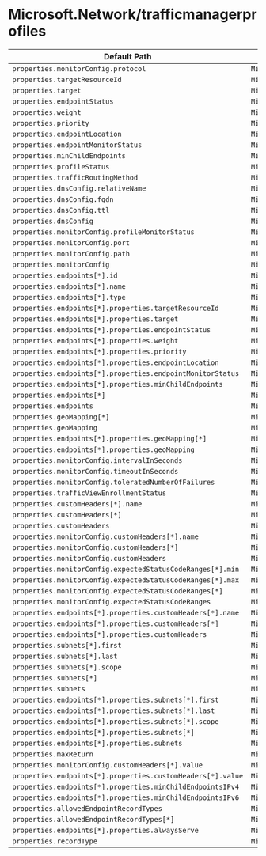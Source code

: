 # Microsoft.Network/trafficmanagerprofiles

| Default Path | Alias |
|---|---|
| `properties.monitorConfig.protocol` | `Microsoft.Network/trafficmanagerprofiles/monitorConfig.protocol` |
| `properties.targetResourceId` | `Microsoft.Network/trafficmanagerprofiles/targetResourceId` |
| `properties.target` | `Microsoft.Network/trafficmanagerprofiles/target` |
| `properties.endpointStatus` | `Microsoft.Network/trafficmanagerprofiles/endpointStatus` |
| `properties.weight` | `Microsoft.Network/trafficmanagerprofiles/weight` |
| `properties.priority` | `Microsoft.Network/trafficmanagerprofiles/priority` |
| `properties.endpointLocation` | `Microsoft.Network/trafficmanagerprofiles/endpointLocation` |
| `properties.endpointMonitorStatus` | `Microsoft.Network/trafficmanagerprofiles/endpointMonitorStatus` |
| `properties.minChildEndpoints` | `Microsoft.Network/trafficmanagerprofiles/minChildEndpoints` |
| `properties.profileStatus` | `Microsoft.Network/trafficmanagerprofiles/profileStatus` |
| `properties.trafficRoutingMethod` | `Microsoft.Network/trafficmanagerprofiles/trafficRoutingMethod` |
| `properties.dnsConfig.relativeName` | `Microsoft.Network/trafficmanagerprofiles/dnsConfig.relativeName` |
| `properties.dnsConfig.fqdn` | `Microsoft.Network/trafficmanagerprofiles/dnsConfig.fqdn` |
| `properties.dnsConfig.ttl` | `Microsoft.Network/trafficmanagerprofiles/dnsConfig.ttl` |
| `properties.dnsConfig` | `Microsoft.Network/trafficmanagerprofiles/dnsConfig` |
| `properties.monitorConfig.profileMonitorStatus` | `Microsoft.Network/trafficmanagerprofiles/monitorConfig.profileMonitorStatus` |
| `properties.monitorConfig.port` | `Microsoft.Network/trafficmanagerprofiles/monitorConfig.port` |
| `properties.monitorConfig.path` | `Microsoft.Network/trafficmanagerprofiles/monitorConfig.path` |
| `properties.monitorConfig` | `Microsoft.Network/trafficmanagerprofiles/monitorConfig` |
| `properties.endpoints[*].id` | `Microsoft.Network/trafficmanagerprofiles/endpoints[*].id` |
| `properties.endpoints[*].name` | `Microsoft.Network/trafficmanagerprofiles/endpoints[*].name` |
| `properties.endpoints[*].type` | `Microsoft.Network/trafficmanagerprofiles/endpoints[*].type` |
| `properties.endpoints[*].properties.targetResourceId` | `Microsoft.Network/trafficmanagerprofiles/endpoints[*].targetResourceId` |
| `properties.endpoints[*].properties.target` | `Microsoft.Network/trafficmanagerprofiles/endpoints[*].target` |
| `properties.endpoints[*].properties.endpointStatus` | `Microsoft.Network/trafficmanagerprofiles/endpoints[*].endpointStatus` |
| `properties.endpoints[*].properties.weight` | `Microsoft.Network/trafficmanagerprofiles/endpoints[*].weight` |
| `properties.endpoints[*].properties.priority` | `Microsoft.Network/trafficmanagerprofiles/endpoints[*].priority` |
| `properties.endpoints[*].properties.endpointLocation` | `Microsoft.Network/trafficmanagerprofiles/endpoints[*].endpointLocation` |
| `properties.endpoints[*].properties.endpointMonitorStatus` | `Microsoft.Network/trafficmanagerprofiles/endpoints[*].endpointMonitorStatus` |
| `properties.endpoints[*].properties.minChildEndpoints` | `Microsoft.Network/trafficmanagerprofiles/endpoints[*].minChildEndpoints` |
| `properties.endpoints[*]` | `Microsoft.Network/trafficmanagerprofiles/endpoints[*]` |
| `properties.endpoints` | `Microsoft.Network/trafficmanagerprofiles/endpoints` |
| `properties.geoMapping[*]` | `Microsoft.Network/trafficmanagerprofiles/geoMapping[*]` |
| `properties.geoMapping` | `Microsoft.Network/trafficmanagerprofiles/geoMapping` |
| `properties.endpoints[*].properties.geoMapping[*]` | `Microsoft.Network/trafficmanagerprofiles/endpoints[*].geoMapping[*]` |
| `properties.endpoints[*].properties.geoMapping` | `Microsoft.Network/trafficmanagerprofiles/endpoints[*].geoMapping` |
| `properties.monitorConfig.intervalInSeconds` | `Microsoft.Network/trafficmanagerprofiles/monitorConfig.intervalInSeconds` |
| `properties.monitorConfig.timeoutInSeconds` | `Microsoft.Network/trafficmanagerprofiles/monitorConfig.timeoutInSeconds` |
| `properties.monitorConfig.toleratedNumberOfFailures` | `Microsoft.Network/trafficmanagerprofiles/monitorConfig.toleratedNumberOfFailures` |
| `properties.trafficViewEnrollmentStatus` | `Microsoft.Network/trafficmanagerprofiles/trafficViewEnrollmentStatus` |
| `properties.customHeaders[*].name` | `Microsoft.Network/trafficmanagerprofiles/customHeaders[*].name` |
| `properties.customHeaders[*]` | `Microsoft.Network/trafficmanagerprofiles/customHeaders[*]` |
| `properties.customHeaders` | `Microsoft.Network/trafficmanagerprofiles/customHeaders` |
| `properties.monitorConfig.customHeaders[*].name` | `Microsoft.Network/trafficmanagerprofiles/monitorConfig.customHeaders[*].name` |
| `properties.monitorConfig.customHeaders[*]` | `Microsoft.Network/trafficmanagerprofiles/monitorConfig.customHeaders[*]` |
| `properties.monitorConfig.customHeaders` | `Microsoft.Network/trafficmanagerprofiles/monitorConfig.customHeaders` |
| `properties.monitorConfig.expectedStatusCodeRanges[*].min` | `Microsoft.Network/trafficmanagerprofiles/monitorConfig.expectedStatusCodeRanges[*].min` |
| `properties.monitorConfig.expectedStatusCodeRanges[*].max` | `Microsoft.Network/trafficmanagerprofiles/monitorConfig.expectedStatusCodeRanges[*].max` |
| `properties.monitorConfig.expectedStatusCodeRanges[*]` | `Microsoft.Network/trafficmanagerprofiles/monitorConfig.expectedStatusCodeRanges[*]` |
| `properties.monitorConfig.expectedStatusCodeRanges` | `Microsoft.Network/trafficmanagerprofiles/monitorConfig.expectedStatusCodeRanges` |
| `properties.endpoints[*].properties.customHeaders[*].name` | `Microsoft.Network/trafficmanagerprofiles/endpoints[*].customHeaders[*].name` |
| `properties.endpoints[*].properties.customHeaders[*]` | `Microsoft.Network/trafficmanagerprofiles/endpoints[*].customHeaders[*]` |
| `properties.endpoints[*].properties.customHeaders` | `Microsoft.Network/trafficmanagerprofiles/endpoints[*].customHeaders` |
| `properties.subnets[*].first` | `Microsoft.Network/trafficmanagerprofiles/subnets[*].first` |
| `properties.subnets[*].last` | `Microsoft.Network/trafficmanagerprofiles/subnets[*].last` |
| `properties.subnets[*].scope` | `Microsoft.Network/trafficmanagerprofiles/subnets[*].scope` |
| `properties.subnets[*]` | `Microsoft.Network/trafficmanagerprofiles/subnets[*]` |
| `properties.subnets` | `Microsoft.Network/trafficmanagerprofiles/subnets` |
| `properties.endpoints[*].properties.subnets[*].first` | `Microsoft.Network/trafficmanagerprofiles/endpoints[*].subnets[*].first` |
| `properties.endpoints[*].properties.subnets[*].last` | `Microsoft.Network/trafficmanagerprofiles/endpoints[*].subnets[*].last` |
| `properties.endpoints[*].properties.subnets[*].scope` | `Microsoft.Network/trafficmanagerprofiles/endpoints[*].subnets[*].scope` |
| `properties.endpoints[*].properties.subnets[*]` | `Microsoft.Network/trafficmanagerprofiles/endpoints[*].subnets[*]` |
| `properties.endpoints[*].properties.subnets` | `Microsoft.Network/trafficmanagerprofiles/endpoints[*].subnets` |
| `properties.maxReturn` | `Microsoft.Network/trafficmanagerprofiles/maxReturn` |
| `properties.monitorConfig.customHeaders[*].value` | `Microsoft.Network/trafficmanagerprofiles/monitorConfig.customHeaders[*].value` |
| `properties.endpoints[*].properties.customHeaders[*].value` | `Microsoft.Network/trafficmanagerprofiles/endpoints[*].customHeaders[*].value` |
| `properties.endpoints[*].properties.minChildEndpointsIPv4` | `Microsoft.Network/trafficmanagerprofiles/endpoints[*].minChildEndpointsIPv4` |
| `properties.endpoints[*].properties.minChildEndpointsIPv6` | `Microsoft.Network/trafficmanagerprofiles/endpoints[*].minChildEndpointsIPv6` |
| `properties.allowedEndpointRecordTypes` | `Microsoft.Network/trafficmanagerprofiles/allowedEndpointRecordTypes` |
| `properties.allowedEndpointRecordTypes[*]` | `Microsoft.Network/trafficmanagerprofiles/allowedEndpointRecordTypes[*]` |
| `properties.endpoints[*].properties.alwaysServe` | `Microsoft.Network/trafficmanagerprofiles/endpoints[*].alwaysServe` |
| `properties.recordType` | `Microsoft.Network/trafficmanagerprofiles/recordType` |

